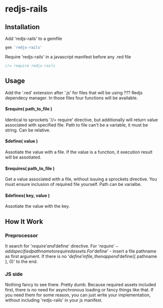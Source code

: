 # redjs-rails

## Installation

Add 'redjs-rails' to a gemfile
~~~ruby
gem 'redjs-rails'
~~~

Require 'redjs-rails' in a javascript manifest before any .red file
~~~js
//= require redjs-rails
~~~

## Usage
Add the '.red' extension after '.js' for files that will be using ??? Redjs dependecy manager.
In those files four functions will be available.

#### $require( path_to_file )
Identical to sprockets '//= require' directive, but additionally will return value associated with specified file.
Path to file can't be a variable, it must be string.
Can be relative.

#### $define( value )
Assotiate the value with a file.
If the value is a function, it execution result will be assotiated.

#### $requires( path_to_file )
Get a value associated with a file, without issuing a sprockets directive.
You must ensure inclusion of required file yourself.
Path can be varialbe.

#### $defines( key, value )
Assotiate the value with the key.

## How It Work

### Preprocessor
It search for '$require' and '$define' directive.
For '$require' - add specified pathname to required assets.
For '$define' - insert a file pathname as first argument.
If there is no '$define' in file, then append '$define({ pathname }, 0)' to the end.

### JS side
Nothing fancy to see there.
Pretty dumb.
Because required assets included first, there is no need for asynchronous loading or fancy things like that.
If you need them for some reason, you can just write your implementation, without including 'redjs-rails' in your js manifest.
